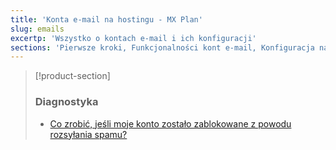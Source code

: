 ```yaml
---
title: 'Konta e-mail na hostingu - MX Plan'
slug: emails
excertp: 'Wszystko o kontach e-mail i ich konfiguracji'
sections: 'Pierwsze kroki, Funkcjonalności kont e-mail, Konfiguracja na smartfonie, Konifiguracja na komputerze, Konfiguracja w interfejsie online'
---
```


> [!product-section]
>
> ### Diagnostyka
>
> - [Co zrobić, jeśli moje konto zostało zablokowane z powodu rozsyłania spamu?](https://docs.ovh.com/pl/microsoft-collaborative-solutions/blokada-za-spam/)
>
